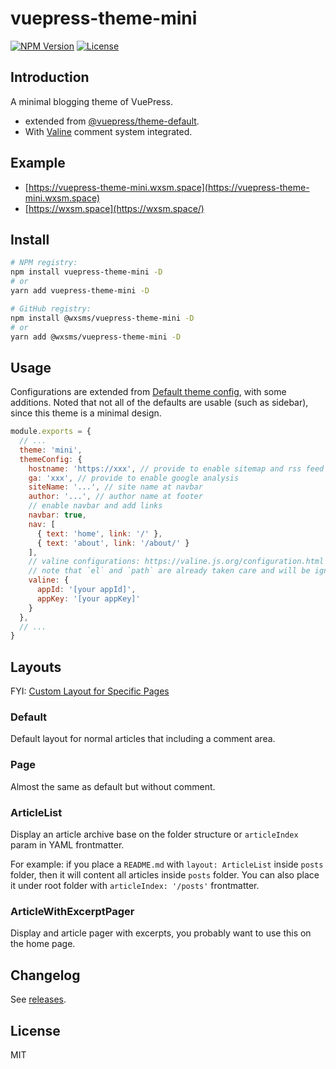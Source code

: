# vuepress-theme-mini

[![NPM Version](https://img.shields.io/npm/v/vuepress-theme-mini.svg)](https://www.npmjs.com/package/vuepress-theme-mini)
[![License](https://img.shields.io/github/license/wxsms/vuepress-theme-mini.svg)](https://github.com/wxsms/vuepress-theme-mini)

## Introduction

A minimal blogging theme of VuePress.

* extended from [@vuepress/theme-default](https://github.com/vuejs/vuepress/tree/master/packages/%40vuepress/theme-default).
* With [Valine](https://valine.js.org/) comment system integrated.

## Example

* [https://vuepress-theme-mini.wxsm.space](https://vuepress-theme-mini.wxsm.space)
* [https://wxsm.space](https://wxsm.space/)

## Install

```bash
# NPM registry:
npm install vuepress-theme-mini -D
# or
yarn add vuepress-theme-mini -D

# GitHub registry:
npm install @wxsms/vuepress-theme-mini -D
# or
yarn add @wxsms/vuepress-theme-mini -D
```

## Usage

Configurations are extended from [Default theme config](https://vuepress.vuejs.org/theme/default-theme-config.html), with some additions. Noted that not all of the defaults are usable (such as sidebar), since this theme is a minimal design.

```javascript
module.exports = {
  // ...
  theme: 'mini',
  themeConfig: {
    hostname: 'https://xxx', // provide to enable sitemap and rss feed generation
    ga: 'xxx', // provide to enable google analysis
    siteName: '...', // site name at navbar
    author: '...', // author name at footer
    // enable navbar and add links
    navbar: true,
    nav: [
      { text: 'home', link: '/' },
      { text: 'about', link: '/about/' }
    ],
    // valine configurations: https://valine.js.org/configuration.html
    // note that `el` and `path` are already taken care and will be ignored
    valine: {
      appId: '[your appId]',
      appKey: '[your appKey]'
    }
  },
  // ...
}
```
## Layouts

FYI: [Custom Layout for Specific Pages](https://vuepress.vuejs.org/theme/default-theme-config.html#custom-layout-for-specific-pages)

### Default

Default layout for normal articles that including a comment area.

### Page

Almost the same as default but without comment.

### ArticleList

Display an article archive base on the folder structure or `articleIndex` param in YAML frontmatter.

For example: if you place a `README.md` with `layout: ArticleList` inside `posts` folder, then it will content all articles inside `posts` folder. You can also place it under root folder with `articleIndex: '/posts'` frontmatter.

### ArticleWithExcerptPager

Display and article pager with excerpts, you probably want to use this on the home page.

## Changelog

See [releases](https://github.com/wxsms/vuepress-theme-mini/releases).

## License

MIT
